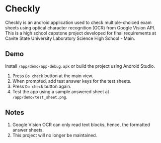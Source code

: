 # Checkly
Checkly is an android application used to check multiple-choiced exam sheets using optical character recognition (OCR) from Google Vision API. This is a high school capstone project developed for final requirements at Cavite State University Laboratory Science High School - Main. 

## Demo
Install ```/app/demo/app-debug.apk``` or build the project using Android Studio. 
1. Press ``Do check`` button at the main view.
2. When prompted, add test answer keys for the test sheets.
3. Press ``Do check`` button again.
4. Test the app using a sample answered sheet at ``/app/demo/test_sheet.png``.

## Notes
1. Google Vision OCR can only read text blocks, hence, the formatted answer sheets. 
2. This project will no longer be maintained. 

